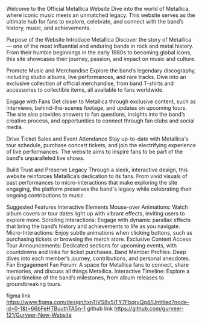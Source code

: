 Welcome to the Official Metallica Website
Dive into the world of Metallica, where iconic music meets an unmatched legacy. This website serves as the ultimate hub for fans to explore, celebrate, and connect with the band’s history, music, and achievements.

Purpose of the Website
Introduce Metallica
Discover the story of Metallica — one of the most influential and enduring bands in rock and metal history. From their humble beginnings in the early 1980s to becoming global icons, this site showcases their journey, passion, and impact on music and culture.

Promote Music and Merchandise
Explore the band’s legendary discography, including studio albums, live performances, and rare tracks. Dive into an exclusive collection of official merchandise, from band T-shirts and accessories to collectible items, all available to fans worldwide.

Engage with Fans
Get closer to Metallica through exclusive content, such as interviews, behind-the-scenes footage, and updates on upcoming tours. The site also provides answers to fan questions, insights into the band’s creative process, and opportunities to connect through fan clubs and social media.

Drive Ticket Sales and Event Attendance
Stay up-to-date with Metallica's tour schedule, purchase concert tickets, and join the electrifying experience of live performances. The website aims to inspire fans to be part of the band's unparalleled live shows.

Build Trust and Preserve Legacy
Through a sleek, interactive design, this website reinforces Metallica’s dedication to its fans. From vivid visuals of past performances to micro-interactions that make exploring the site engaging, the platform preserves the band's legacy while celebrating their ongoing contributions to music.

Suggested Features
Interactive Elements
Mouse-over Animations: Watch album covers or tour dates light up with vibrant effects, inviting users to explore more.
Scrolling Interactions: Engage with dynamic parallax effects that bring the band’s history and achievements to life as you navigate.
Micro-Interactions: Enjoy subtle animations when clicking buttons, such as purchasing tickets or browsing the merch store.
Exclusive Content Access
Tour Announcements: Dedicated sections for upcoming events, with countdowns and links for ticket purchases.
Band Member Profiles: Deep dives into each member’s journey, contributions, and personal anecdotes.
Fan Engagement
Fan Forum: A space for Metallica fans to connect, share memories, and discuss all things Metallica.
Interactive Timeline: Explore a visual timeline of the band’s milestones, from album releases to groundbreaking tours.

figma link
https://www.figma.com/design/txnTiVS8v5iTY7FbqryQq4/Untitled?node-id=0-1&t=66bFeHTBuuthTA5n-1
github link
https://github.com/gurveer-121/Gurveer-New-Website
